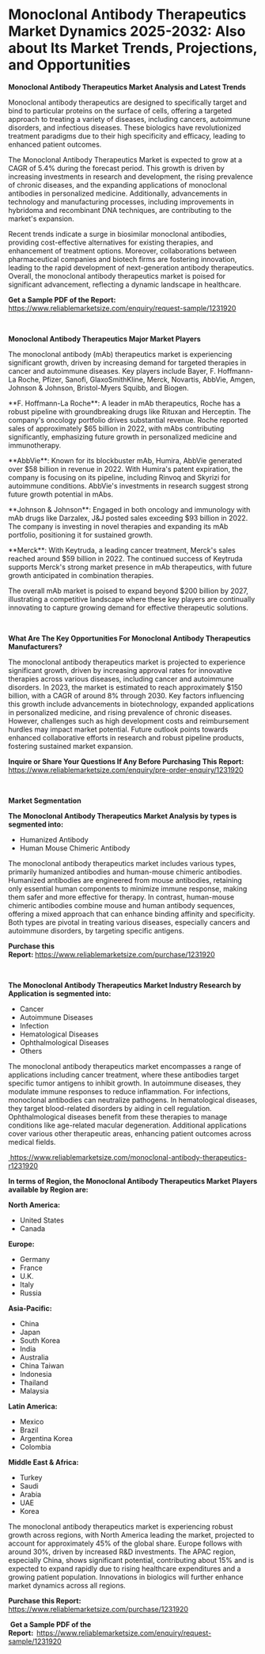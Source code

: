 <p><h1>Monoclonal Antibody Therapeutics Market Dynamics 2025-2032: Also about Its Market Trends, Projections, and Opportunities</h1></p><p><strong>Monoclonal Antibody Therapeutics Market Analysis and Latest Trends</strong></p>
<p><p>Monoclonal antibody therapeutics are designed to specifically target and bind to particular proteins on the surface of cells, offering a targeted approach to treating a variety of diseases, including cancers, autoimmune disorders, and infectious diseases. These biologics have revolutionized treatment paradigms due to their high specificity and efficacy, leading to enhanced patient outcomes.</p><p>The Monoclonal Antibody Therapeutics Market is expected to grow at a CAGR of 5.4% during the forecast period. This growth is driven by increasing investments in research and development, the rising prevalence of chronic diseases, and the expanding applications of monoclonal antibodies in personalized medicine. Additionally, advancements in technology and manufacturing processes, including improvements in hybridoma and recombinant DNA techniques, are contributing to the market's expansion.</p><p>Recent trends indicate a surge in biosimilar monoclonal antibodies, providing cost-effective alternatives for existing therapies, and enhancement of treatment options. Moreover, collaborations between pharmaceutical companies and biotech firms are fostering innovation, leading to the rapid development of next-generation antibody therapeutics. Overall, the monoclonal antibody therapeutics market is poised for significant advancement, reflecting a dynamic landscape in healthcare.</p></p>
<p><strong>Get a Sample PDF of the Report:&nbsp;</strong> <a href="https://www.reliablemarketsize.com/enquiry/request-sample/1231920?utm_campaign=2946&utm_medium=2&utm_source=Github&utm_content=ia&utm_term=13042025&utm_id=monoclonal-antibody-therapeutics">https://www.reliablemarketsize.com/enquiry/request-sample/1231920</a></p>
<p>&nbsp;</p>
<p><strong>Monoclonal Antibody Therapeutics Major Market Players</strong></p>
<p><p>The monoclonal antibody (mAb) therapeutics market is experiencing significant growth, driven by increasing demand for targeted therapies in cancer and autoimmune diseases. Key players include Bayer, F. Hoffmann-La Roche, Pfizer, Sanofi, GlaxoSmithKline, Merck, Novartis, AbbVie, Amgen, Johnson & Johnson, Bristol-Myers Squibb, and Biogen.</p><p>**F. Hoffmann-La Roche**: A leader in mAb therapeutics, Roche has a robust pipeline with groundbreaking drugs like Rituxan and Herceptin. The company's oncology portfolio drives substantial revenue. Roche reported sales of approximately $65 billion in 2022, with mAbs contributing significantly, emphasizing future growth in personalized medicine and immunotherapy.</p><p>**AbbVie**: Known for its blockbuster mAb, Humira, AbbVie generated over $58 billion in revenue in 2022. With Humira's patent expiration, the company is focusing on its pipeline, including Rinvoq and Skyrizi for autoimmune conditions. AbbVie's investments in research suggest strong future growth potential in mAbs.</p><p>**Johnson & Johnson**: Engaged in both oncology and immunology with mAb drugs like Darzalex, J&J posted sales exceeding $93 billion in 2022. The company is investing in novel therapies and expanding its mAb portfolio, positioning it for sustained growth.</p><p>**Merck**: With Keytruda, a leading cancer treatment, Merck's sales reached around $59 billion in 2022. The continued success of Keytruda supports Merck's strong market presence in mAb therapeutics, with future growth anticipated in combination therapies.</p><p>The overall mAb market is poised to expand beyond $200 billion by 2027, illustrating a competitive landscape where these key players are continually innovating to capture growing demand for effective therapeutic solutions.</p></p>
<p>&nbsp;</p>
<p><strong>What Are The Key Opportunities For Monoclonal Antibody Therapeutics Manufacturers?</strong></p>
<p><p>The monoclonal antibody therapeutics market is projected to experience significant growth, driven by increasing approval rates for innovative therapies across various diseases, including cancer and autoimmune disorders. In 2023, the market is estimated to reach approximately $150 billion, with a CAGR of around 8% through 2030. Key factors influencing this growth include advancements in biotechnology, expanded applications in personalized medicine, and rising prevalence of chronic diseases. However, challenges such as high development costs and reimbursement hurdles may impact market potential. Future outlook points towards enhanced collaborative efforts in research and robust pipeline products, fostering sustained market expansion.</p></p>
<p><strong>Inquire or Share Your Questions If Any Before Purchasing This Report:</strong> <a href="https://www.reliablemarketsize.com/enquiry/pre-order-enquiry/1231920?utm_campaign=2946&utm_medium=2&utm_source=Github&utm_content=ia&utm_term=13042025&utm_id=monoclonal-antibody-therapeutics">https://www.reliablemarketsize.com/enquiry/pre-order-enquiry/1231920</a></p>
<p>&nbsp;</p>
<p><strong>Market Segmentation</strong></p>
<p><strong>The Monoclonal Antibody Therapeutics Market Analysis by types is segmented into:</strong></p>
<p><ul><li>Humanized Antibody</li><li>Human Mouse Chimeric Antibody</li></ul></p>
<p><p>The monoclonal antibody therapeutics market includes various types, primarily humanized antibodies and human-mouse chimeric antibodies. Humanized antibodies are engineered from mouse antibodies, retaining only essential human components to minimize immune response, making them safer and more effective for therapy. In contrast, human-mouse chimeric antibodies combine mouse and human antibody sequences, offering a mixed approach that can enhance binding affinity and specificity. Both types are pivotal in treating various diseases, especially cancers and autoimmune disorders, by targeting specific antigens.</p></p>
<p><strong>Purchase this Report:&nbsp;</strong><a href="https://www.reliablemarketsize.com/purchase/1231920?utm_campaign=2946&utm_medium=2&utm_source=Github&utm_content=ia&utm_term=13042025&utm_id=monoclonal-antibody-therapeutics">https://www.reliablemarketsize.com/purchase/1231920</a></p>
<p>&nbsp;</p>
<p><strong>The Monoclonal Antibody Therapeutics Market Industry Research by Application is segmented into:</strong></p>
<p><ul><li>Cancer</li><li>Autoimmune Diseases</li><li>Infection</li><li>Hematological Diseases</li><li>Ophthalmological Diseases</li><li>Others</li></ul></p>
<p><p>The monoclonal antibody therapeutics market encompasses a range of applications including cancer treatment, where these antibodies target specific tumor antigens to inhibit growth. In autoimmune diseases, they modulate immune responses to reduce inflammation. For infections, monoclonal antibodies can neutralize pathogens. In hematological diseases, they target blood-related disorders by aiding in cell regulation. Ophthalmological diseases benefit from these therapies to manage conditions like age-related macular degeneration. Additional applications cover various other therapeutic areas, enhancing patient outcomes across medical fields.</p></p>
<p><a href="https://www.reliablemarketsize.com/monoclonal-antibody-therapeutics-r1231920?utm_campaign=2946&utm_medium=2&utm_source=Github&utm_content=ia&utm_term=13042025&utm_id=monoclonal-antibody-therapeutics">&nbsp;https://www.reliablemarketsize.com/monoclonal-antibody-therapeutics-r1231920</a></p>
<p><strong>In terms of Region, the Monoclonal Antibody Therapeutics Market Players available by Region are:</strong></p>
<p>
    <p> <strong> North America: </strong>
        <ul>
            <li>United States</li>
            <li>Canada</li>
        </ul>
        </p> 
    <p> <strong> Europe: </strong>
        <ul>
            <li>Germany</li>
            <li>France</li>
            <li>U.K.</li>
            <li>Italy</li>
            <li>Russia</li>
        </ul>
        </p> 
    <p> <strong> Asia-Pacific: </strong>
        <ul>
            <li>China</li>
            <li>Japan</li>
            <li>South Korea</li>
            <li>India</li>
            <li>Australia</li>
            <li>China Taiwan</li>
            <li>Indonesia</li>
            <li>Thailand</li>
            <li>Malaysia</li>
        </ul>
        </p> 
    <p> <strong> Latin America: </strong>
        <ul>
            <li>Mexico</li>
            <li>Brazil</li>
            <li>Argentina Korea</li>
            <li>Colombia</li>
        </ul>
        </p> 
    <p> <strong> Middle East & Africa: </strong>
        <ul>
            <li>Turkey</li>
            <li>Saudi</li>
            <li>Arabia</li>
            <li>UAE</li>
            <li>Korea</li>
        </ul>
    </p>
    </p>
<p><p>The monoclonal antibody therapeutics market is experiencing robust growth across regions, with North America leading the market, projected to account for approximately 45% of the global share. Europe follows with around 30%, driven by increased R&D investments. The APAC region, especially China, shows significant potential, contributing about 15% and is expected to expand rapidly due to rising healthcare expenditures and a growing patient population. Innovations in biologics will further enhance market dynamics across all regions.</p></p>
<p><strong>Purchase this Report: </strong><a href="https://www.reliablemarketsize.com/purchase/1231920?utm_campaign=2946&utm_medium=2&utm_source=Github&utm_content=ia&utm_term=13042025&utm_id=monoclonal-antibody-therapeutics">https://www.reliablemarketsize.com/purchase/1231920</a></p>
<p>&nbsp;<strong>Get a Sample PDF of the Report:&nbsp;&nbsp;</strong><a href="https://www.reliablemarketsize.com/enquiry/request-sample/1231920?utm_campaign=2946&utm_medium=2&utm_source=Github&utm_content=ia&utm_term=13042025&utm_id=monoclonal-antibody-therapeutics">https://www.reliablemarketsize.com/enquiry/request-sample/1231920</a></p>
<p><strong></strong></p>
<p><p></p><p></p><p></p></p>